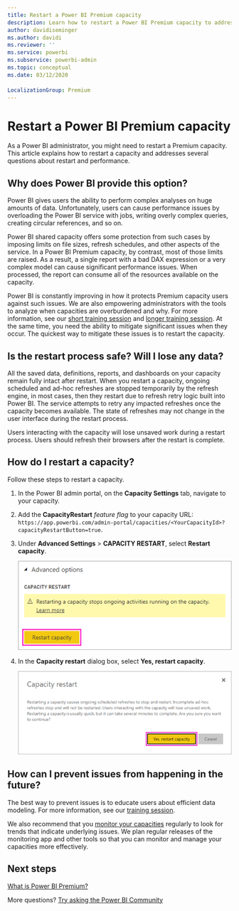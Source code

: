 ```yaml
---
title: Restart a Power BI Premium capacity
description: Learn how to restart a Power BI Premium capacity to address performance issues.
author: davidiseminger
ms.author: davidi
ms.reviewer: ''
ms.service: powerbi
ms.subservice: powerbi-admin
ms.topic: conceptual
ms.date: 03/12/2020

LocalizationGroup: Premium
---
```


# Restart a Power BI Premium capacity

As a Power BI administrator, you might need to restart a Premium capacity. This article explains how to restart a capacity and addresses several questions about restart and performance.

## Why does Power BI provide this option?

Power BI gives users the ability to perform complex analyses on huge amounts of data. Unfortunately, users can cause performance issues by overloading the Power BI service with jobs, writing overly complex queries, creating circular references, and so on.

Power BI shared capacity offers some protection from such cases by imposing limits on file sizes, refresh schedules, and other aspects of the service. In a Power BI Premium capacity, by contrast, most of those limits are raised. As a result, a single report with a bad DAX expression or a very complex model can cause significant performance issues. When processed, the report can consume all of the resources available on the capacity. 

Power BI is constantly improving in how it protects Premium capacity users against such issues. We are also empowering administrators with the tools to analyze when capacities are overburdened and why. For more information, see our [short training session](https://www.youtube.com/watch?v=UgsjMbhi_Bk&feature=youtu.be) and [longer training session](https://powerbi.tips/2018/07/). At the same time, you need the ability to mitigate significant issues when they occur. The quickest way to mitigate these issues is to restart the capacity.

## Is the restart process safe? Will I lose any data?

All the saved data, definitions, reports, and dashboards on your capacity remain fully intact after restart. When you restart a capacity, ongoing scheduled and ad-hoc refreshes are stopped temporarily by the refresh engine, in most cases, then they restart due to refresh retry logic built into Power BI. The service attempts to retry any impacted refreshes once the capacity becomes available. The state of refreshes may not change in the user interface during the restart process. 

Users interacting with the capacity will lose unsaved work during a restart process. Users should refresh their browsers after the restart is complete.

## How do I restart a capacity?

Follow these steps to restart a capacity.

1. In the Power BI admin portal, on the **Capacity Settings** tab, navigate to your capacity. 

1. Add the **CapacityRestart** *feature flag* to your capacity URL: `https://app.powerbi.com/admin-portal/capacities/<YourCapacityId>?capacityRestartButton=true`.

1. Under **Advanced Settings** > **CAPACITY RESTART**, select **Restart capacity**.

    ![Restart capacity](media/service-admin-premium-restart/restart-capacity.png)

1. In the **Capacity restart** dialog box, select **Yes, restart capacity**.

    ![Confirm restart](media/service-admin-premium-restart/confirm-restart.png)

## How can I prevent issues from happening in the future?

The best way to prevent issues is to educate users about efficient data modeling. For more information, see our [training session](https://powerbi.tips/2018/07/).

We also recommend that you [monitor your capacities](service-admin-premium-monitor-capacity.md) regularly to look for trends that indicate underlying issues. We plan regular releases of the monitoring app and other tools so that you can monitor and manage your capacities more effectively.

## Next steps

[What is Power BI Premium?](service-premium-what-is.md)

More questions? [Try asking the Power BI Community](https://community.powerbi.com/)
